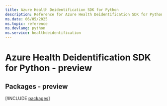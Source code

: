 ```yaml
---
title: Azure Health Deidentification SDK for Python
description: Reference for Azure Health Deidentification SDK for Python
ms.date: 06/05/2025
ms.topic: reference
ms.devlang: python
ms.service: healthdeidentification
---
```

# Azure Health Deidentification SDK for Python - preview
## Packages - preview
[!INCLUDE [packages](health-deidentification-index.md)]
